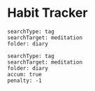 # Habit Tracker

``` tracker
searchType: tag
searchTarget: meditation
folder: diary
```

``` tracker
searchType: tag
searchTarget: meditation
folder: diary
accum: true
penalty: -1
```



